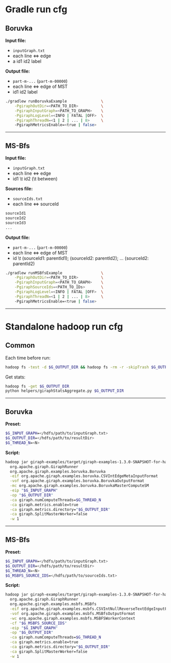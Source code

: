 # Gradle run cfg

## Boruvka

**Input file:**
- `inputGraph.txt`
- each line <=> edge
- a id1 id2 label

**Output file:**
- `part-m-...` (`part-m-00000`)
- each line <=> edge of MST
- id1 id2 label


```bash
./gradlew runBoruvkaExample               \
    -PgiraphOutDir=<PATH_TO_DIR>          \
    -PgiraphInputGraph=<PATH_TO_GRAPH>    \
    -PgiraphLogLevel=<INFO | FATAL |OFF>  \
    -PgiraphThreadN=<1 | 2 | ... | 8>     \
    -PgiraphMetricsEnable=<true | false>
```

---
## MS-Bfs

**Input file:**
- `inputGraph.txt`
- each line <=> edge
- id1 \t id2 (\t between)

**Sources file:**
- `sourceIds.txt`
- each line <=> sourceId
```txt
sourceId1
sourceId2
sourceId3
...
```

**Output file:**
- `part-m-...` (`part-m-00000`)
- each line <=> edge of MST
- id \t (sourceId1: parentId1); (sourceId2: parentId2); ... (sourceId2: parentId2)

```bash
./gradlew runMSBfsExample                 \
    -PgiraphOutDir=<PATH_TO_DIR>          \
    -PgiraphInputGraph=<PATH_TO_GRAPH>    \
    -PgiraphSourceIds=<PATH_TO_IDs>       \
    -PgiraphLogLevel=<INFO | FATAL |OFF>  \
    -PgiraphThreadN=<1 | 2 | ... | 8>     \
    -PgiraphMetricsEnable=<true | false>
```
---

# Standalone hadoop run cfg

## Common 

Each time before run:
```bash
hadoop fs -test -d $G_OUTPUT_DIR && hadoop fs -rm -r -skipTrash $G_OUTPUT_DIR
```

Get stats:
```bash
hadoop fs -get $G_OUTPUT_DIR
python helpers/giraphStatsAggregate.py $G_OUTPUT_DIR
```

---
## Boruvka

**Preset:**
```bash
$G_INPUT_GRAPH=</hdfs/path/to/inputGraph.txt>
$G_OUTPUT_DIR=</hdfs/path/to/resultDir>
$G_THREAD_N=<N>
```

**Script:**
```bash
hadoop jar giraph-examples/target/giraph-examples-1.3.0-SNAPSHOT-for-hadoop-2.7.7-jar-with-dependencies.jar      \
  org.apache.giraph.GiraphRunner                                                  \
  org.apache.giraph.examples.boruvka.Boruvka                                      \
  -eif org.apache.giraph.examples.boruvka.CSVIntEdgeMetaInputFormat               \
  -vof org.apache.giraph.examples.boruvka.BoruvkaOutputFormat                     \
  -mc org.apache.giraph.examples.boruvka.BoruvkaMasterComputeSM                   \
  -eip "$G_INPUT_GRAPH"                                                           \
  -op "$G_OUTPUT_DIR"                                                             \
  -ca giraph.numComputeThreads=$G_THREAD_N                                        \
  -ca giraph.metrics.enable=true                                                  \
  -ca giraph.metrics.directory="$G_OUTPUT_DIR"                                    \
  -ca giraph.SplitMasterWorker=false                                              \
  -w 1
```

---

## MS-Bfs

**Preset:**
```bash
$G_INPUT_GRAPH=</hdfs/path/to/inputGraph.txt>
$G_OUTPUT_DIR=</hdfs/path/to/resultDir>
$G_THREAD_N=<N>
$G_MSBFS_SOURCE_IDS=</hdfs/path/to/sourceIds.txt>
```

**Script:**
```bash
hadoop jar giraph-examples/target/giraph-examples-1.3.0-SNAPSHOT-for-hadoop-2.7.7-jar-with-dependencies.jar  \
  org.apache.giraph.GiraphRunner                                                  \
  org.apache.giraph.examples.msbfs.MSBfs                                          \
  -eif org.apache.giraph.examples.msbfs.CSVIntNullReverseTextEdgeInputFormat      \
  -vof org.apache.giraph.examples.msbfs.MSBfsOutputFormat                         \
  -wc org.apache.giraph.examples.msbfs.MSBFSWorkerContext                         \
  -cf "$G_MSBFS_SOURCE_IDS"                                                       \
  -eip "$G_INPUT_GRAPH"                                                           \
  -op "$G_OUTPUT_DIR"                                                             \
  -ca giraph.numComputeThreads=$G_THREAD_N                                        \
  -ca giraph.metrics.enable=true                                                  \
  -ca giraph.metrics.directory="$G_OUTPUT_DIR"                                    \
  -ca giraph.SplitMasterWorker=false                                              \
  -w 1
```
